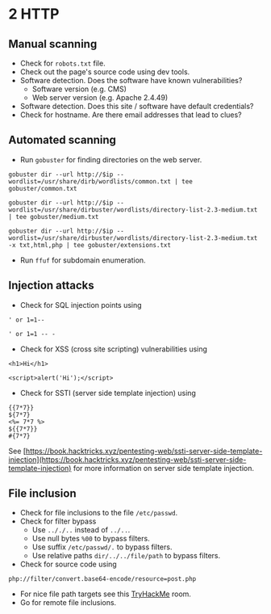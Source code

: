 # 2 HTTP

## Manual scanning

- Check for `robots.txt` file.
- Check out the page's source code using dev tools.
- Software detection. Does the software have known vulnerabilities?
  - Software version (e.g. CMS)
  - Web server version (e.g. Apache 2.4.49)
- Software detection. Does this site / software have default credentials?
- Check for hostname. Are there email addresses that lead to clues?

## Automated scanning

- Run `gobuster` for finding directories on the web server.

```shell
gobuster dir --url http://$ip --wordlist=/usr/share/dirb/wordlists/common.txt | tee gobuster/common.txt
```

```shell
gobuster dir --url http://$ip --wordlist=/usr/share/dirbuster/wordlists/directory-list-2.3-medium.txt | tee gobuster/medium.txt
```

```shell
gobuster dir --url http://$ip --wordlist=/usr/share/dirbuster/wordlists/directory-list-2.3-medium.txt -x txt,html,php | tee gobuster/extensions.txt
```

- Run `ffuf` for subdomain enumeration. 


## Injection attacks

- Check for SQL injection points using

```
' or 1=1--
```
```
' or 1=1 -- -
```

- Check for XSS (cross site scripting) vulnerabilities using

```
<h1>Hi</h1>
```
```
<script>alert('Hi');</script>
```

- Check for SSTI (server side template injection) using

```
{{7*7}}
${7*7}
<%= 7*7 %>
${{7*7}}
#{7*7}
```

See [https://book.hacktricks.xyz/pentesting-web/ssti-server-side-template-injection](https://book.hacktricks.xyz/pentesting-web/ssti-server-side-template-injection) for more information on server side template injection.

## File inclusion

- Check for file inclusions to the file `/etc/passwd`.
- Check for filter bypass
    - Use `.././..` instead of `../..`.
  - Use null bytes `%00` to bypass filters.
  - Use suffix `/etc/passwd/.` to bypass filters.
  - Use relative paths `dir/../../file/path` to bypass filters.
- Check for source code using

```
php://filter/convert.base64-encode/resource=post.php
```

- For nice file path targets see this [TryHackMe](https://tryhackme.com/room/fileinc) room.
- Go for remote file inclusions.
